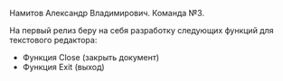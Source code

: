 
Намитов Александр Владимирович. Команда №3.

На первый релиз беру на себя разработку следующих функций для текстового редактора:

- Функция Close (закрыть документ)
- Функция Exit (выход)
